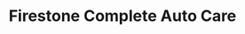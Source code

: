 ---
title: "Firestone Complete Auto Care"
url: /brea/firestone-complete-auto-care/
shop: car repair
---